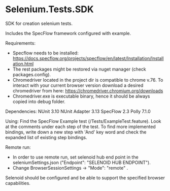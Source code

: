 # Selenium.Tests.SDK
SDK for creation selenium tests.

Includes the SpecFlow framework configured with example.


Requirements:
- Specflow needs to be installed: https://docs.specflow.org/projects/specflow/en/latest/Installation/Installation.html
- The rest packages might be restored via nuget manager (check packages.config).
- Chromedriver located in the project dir is compatible to chrome v.76. To interact with your current browser version download a desired chromedriver from here: https://chromedriver.chromium.org/downloads
- Chromedriver.exe is executable binary, hence it should be always copied into debug folder.

Dependencies:
NUnit 3.10
NUnit Adapter 3.13
SpecFlow 2.3
Polly 7.1.0

Using:
Find the SpecFlow Example test (/Tests/ExampleTest.feature).
Look at the comments under each step of the test.
To find more implemented bindings, write down a new step with 'And' key word and check the expanded list of existing step bindings.


Remote run:
- In order to use remote run, set selenoid hub end point in the seleniumSettings.json
("Endpoint": "SELENOID HUB ENDPOINT").
- Change BrowserSessionSettings -> "Mode": "remote" .

Selenoid should be configured and be able to support the specified browser capabilities.

